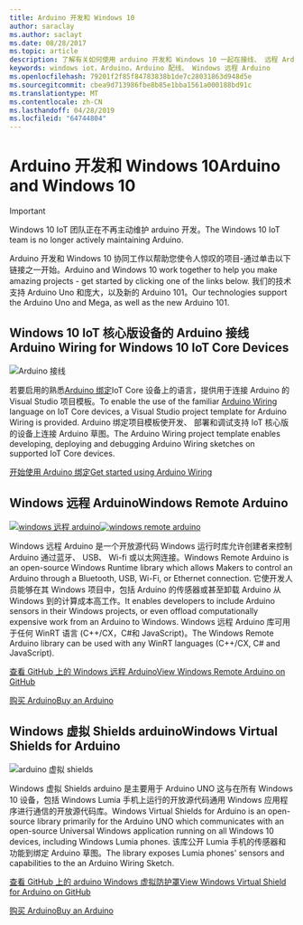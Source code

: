 ```yaml
---
title: Arduino 开发和 Windows 10
author: saraclay
ms.author: saclayt
ms.date: 08/28/2017
ms.topic: article
description: 了解有关如何使用 arduino 开发和 Windows 10 一起在接线、 远程 Arduino，和的详细信息。
keywords: windows iot，Arduino，Arduino 配线、 Windows 远程 Arduino
ms.openlocfilehash: 79201f2f85f84783838b1de7c28031863d948d5e
ms.sourcegitcommit: cbea9d713986fbe8b85e1bba1561a000188bd91c
ms.translationtype: MT
ms.contentlocale: zh-CN
ms.lasthandoff: 04/28/2019
ms.locfileid: "64744804"
---
```

# <a name="arduino-and-windows-10"></a><span data-ttu-id="ebf5e-104">Arduino 开发和 Windows 10</span><span class="sxs-lookup"><span data-stu-id="ebf5e-104">Arduino and Windows 10</span></span>

> [!IMPORTANT]
> <span data-ttu-id="ebf5e-105">Windows 10 IoT 团队正在不再主动维护 arduino 开发。</span><span class="sxs-lookup"><span data-stu-id="ebf5e-105">The Windows 10 IoT team is no longer actively maintaining Arduino.</span></span>

<span data-ttu-id="ebf5e-106">Arduino 开发和 Windows 10 协同工作以帮助您使令人惊叹的项目-通过单击以下链接之一开始。</span><span class="sxs-lookup"><span data-stu-id="ebf5e-106">Arduino and Windows 10 work together to help you make amazing projects - get started by clicking one of the links below.</span></span> <span data-ttu-id="ebf5e-107">我们的技术支持 Arduino Uno 和庞大，以及新的 Arduino 101。</span><span class="sxs-lookup"><span data-stu-id="ebf5e-107">Our technologies support the Arduino Uno and Mega, as well as the new Arduino 101.</span></span>

## <a name="arduino-wiring-for-windows-10-iot-core-devices"></a><span data-ttu-id="ebf5e-108">Windows 10 IoT 核心版设备的 Arduino 接线</span><span class="sxs-lookup"><span data-stu-id="ebf5e-108">Arduino Wiring for Windows 10 IoT Core Devices</span></span>

![Arduino 接线](../media/ArduinoAndWindows10/Lighning_0.png)

<span data-ttu-id="ebf5e-110">若要启用的熟悉[Arduino 绑定](https://www.arduino.cc/en/Reference/HomePage)IoT Core 设备上的语言，提供用于连接 Arduino 的 Visual Studio 项目模板。</span><span class="sxs-lookup"><span data-stu-id="ebf5e-110">To enable the use of the familiar [Arduino Wiring](https://www.arduino.cc/en/Reference/HomePage) language on IoT Core devices, a Visual Studio project template for Arduino Wiring is provided.</span></span> <span data-ttu-id="ebf5e-111">Arduino 绑定项目模板使开发、 部署和调试支持 IoT 核心版的设备上连接 Arduino 草图。</span><span class="sxs-lookup"><span data-stu-id="ebf5e-111">The Arduino Wiring project template enables developing, deploying and debugging Arduino Wiring sketches on supported IoT Core devices.</span></span>
    
[<span data-ttu-id="ebf5e-112">开始使用 Arduino 绑定</span><span class="sxs-lookup"><span data-stu-id="ebf5e-112">Get started using Arduino Wiring</span></span>](ArduinoWiring.md)   

## <a name="windows-remote-arduino"></a><span data-ttu-id="ebf5e-113">Windows 远程 Arduino</span><span class="sxs-lookup"><span data-stu-id="ebf5e-113">Windows Remote Arduino</span></span>

<span data-ttu-id="ebf5e-114">[![windows 远程 arduino](../media/ArduinoAndWindows10/WindowsPhone_0.png)](https://github.com/ms-iot/remote-wiring)</span><span class="sxs-lookup"><span data-stu-id="ebf5e-114">[![windows remote arduino](../media/ArduinoAndWindows10/WindowsPhone_0.png)](https://github.com/ms-iot/remote-wiring)</span></span>

<span data-ttu-id="ebf5e-115">Windows 远程 Arduino 是一个开放源代码 Windows 运行时库允许创建者来控制 Arduino 通过蓝牙、 USB、 Wi-fi 或以太网连接。</span><span class="sxs-lookup"><span data-stu-id="ebf5e-115">Windows Remote Arduino is an open-source Windows Runtime library which allows Makers to control an Arduino through a Bluetooth, USB, Wi-Fi, or Ethernet connection.</span></span> <span data-ttu-id="ebf5e-116">它使开发人员能够在其 Windows 项目中，包括 Arduino 的传感器或甚至卸载 Arduino 从 Windows 到的计算成本高工作。</span><span class="sxs-lookup"><span data-stu-id="ebf5e-116">It enables developers to include Arduino sensors in their Windows projects, or even offload computationally expensive work from an Arduino to Windows.</span></span> <span data-ttu-id="ebf5e-117">Windows 远程 Arduino 库可用于任何 WinRT 语言 (C++/CX，C#和 JavaScript)。</span><span class="sxs-lookup"><span data-stu-id="ebf5e-117">The Windows Remote Arduino library can be used with any WinRT languages (C++/CX, C# and JavaScript).</span></span>

[<span data-ttu-id="ebf5e-118">查看 GitHub 上的 Windows 远程 Arduino</span><span class="sxs-lookup"><span data-stu-id="ebf5e-118">View Windows Remote Arduino on GitHub</span></span>](https://github.com/ms-iot/remote-wiring)

[<span data-ttu-id="ebf5e-119">购买 Arduino</span><span class="sxs-lookup"><span data-stu-id="ebf5e-119">Buy an Arduino</span></span>](http://store-usa.arduino.cc/)
</div>
</div>

## <a name="windows-virtual-shields-for-arduino"></a><span data-ttu-id="ebf5e-120">Windows 虚拟 Shields arduino</span><span class="sxs-lookup"><span data-stu-id="ebf5e-120">Windows Virtual Shields for Arduino</span></span>

![arduino 虚拟 shields](../media/ArduinoAndWindows10/Arduino_1.png)

<span data-ttu-id="ebf5e-122">Windows 虚拟 Shields arduino 是主要用于 Arduino UNO 这与在所有 Windows 10 设备，包括 Windows Lumia 手机上运行的开放源代码通用 Windows 应用程序进行通信的开放源代码库。</span><span class="sxs-lookup"><span data-stu-id="ebf5e-122">Windows Virtual Shields for Arduino is an open-source library primarily for the Arduino UNO which communicates with an open-source Universal Windows application running on all Windows 10 devices, including Windows Lumia phones.</span></span> <span data-ttu-id="ebf5e-123">该库公开 Lumia 手机的传感器和功能到绑定 Arduino 草图。</span><span class="sxs-lookup"><span data-stu-id="ebf5e-123">The library exposes Lumia phones' sensors and capabilities to the an Arduino Wiring Sketch.</span></span>

[<span data-ttu-id="ebf5e-124">查看 GitHub 上的 arduino Windows 虚拟防护罩</span><span class="sxs-lookup"><span data-stu-id="ebf5e-124">View Windows Virtual Shield for Arduino on GitHub</span></span>](https://github.com/ms-iot/virtual-shields-arduino)

[<span data-ttu-id="ebf5e-125">购买 Arduino</span><span class="sxs-lookup"><span data-stu-id="ebf5e-125">Buy an Arduino</span></span>](http://store-usa.arduino.cc/)
</div>
</div>
